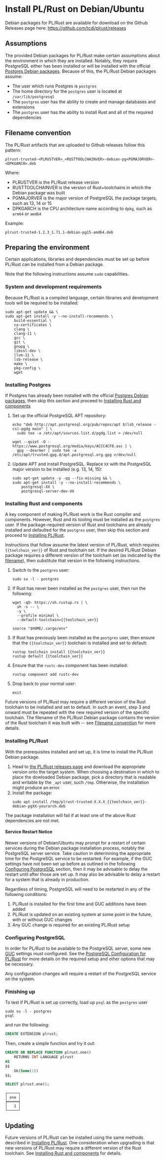 # Install PL/Rust on Debian/Ubuntu

Debian packages for PL/Rust are available for download on the Github Releases page here: <https://github.com/tcdi/plrust/releases>

## Assumptions

The provided Debian packages for PL/Rust make certain assumptions about the environment in which they are installed. Notably, they require PostgreSQL either has been installed or will be installed with the official [Postgres Debian packages](https://www.postgresql.org/download/linux/debian/). Because of this, the PL/Rust Debian packages assume:

* The user which runs Postgres is `postgres`
* The home directory for the `postgres` user is located at `/var/lib/postgresql`
* The `postgres` user has the ability to create and manage databases and extensions
* The `postgres` user has the ability to install Rust and all of the required dependencies

## Filename convention

The PL/Rust artifacts that are uploaded to Github releases follow this pattern:

```
plrust-trusted-<PLRUSTVER>_<RUSTTOOLCHAINVER>-debian-pg<PGMAJORVER>-<DPKGARCH>.deb
```

Where:
* PLRUSTVER is the PL/Rust release version
* RUSTTOOLCHAINVER is the version of Rust+toolchains in which the Debian package was built
* PGMAJORVER is the major version of PostgreSQL the package targets, such as 13, 14 or 15
* DPKGARCH is the CPU architecture name according to `dpkg`, such as `arm64` or `amd64`

Example:

```
plrust-trusted-1.2.3_1.71.1-debian-pg15-amd64.deb
```

## Preparing the environment

Certain applications, libraries and dependencies must be set up before PL/Rust can be installed from a Debian package.

Note that the following instructions assume `sudo` capabilities.


### System and development requirements

Because PL/Rust is a compiled language, certain libraries and development tools will be required to be installed:

```
sudo apt-get update && \
sudo apt-get install -y --no-install-recommends \
    build-essential \
    ca-certificates \
    clang \
    clang-11 \
    gcc \
    git \
    gnupg \
    libssl-dev \
    llvm-11 \
    lsb-release \
    make \
    pkg-config \
    wget
```

### Installing Postgres

If Postgres has already been installed with the official [Postgres Debian packages](https://www.postgresql.org/download/linux/debian/), then skip this section and proceed to [Installing Rust and components](#installing-rust-and-components)

1. Set up the official PostgreSQL APT repository:
    ```
    echo "deb http://apt.postgresql.org/pub/repos/apt $(lsb_release -cs)-pgdg main" | \
      sudo tee -a /etc/apt/sources.list.d/pgdg.list > /dev/null
    ```
    ```
    wget --quiet -O - https://www.postgresql.org/media/keys/ACCC4CF8.asc | \
      gpg --dearmor | sudo tee -a /etc/apt/trusted.gpg.d/apt.postgresql.org.gpg >/dev/null
    ```
1. Update APT and install PostgreSQL. Replace `XX` with the PostgreSQL major version to be installed (e.g. 13, 14, 15):
    ```
    sudo apt-get update -y -qq --fix-missing && \
    sudo apt-get install -y --no-install-recommends \
        postgresql-XX \
        postgresql-server-dev-XX
    ```

### Installing Rust and components

A key component of making PL/Rust work is the Rust compiler and components. However, Rust and its tooling must be installed as the `postgres` user. If the package-required version of Rust and toolchains are already installed and defaulted for the `postgres` user, then skip this section and proceed to [Installing PL/Rust](#installing-plrust).

Instructions that follow assume the latest version of PL/Rust, which requires `{{toolchain_ver}}` of Rust and toolchain set. If the desired PL/Rust Debian package requires a different version of the toolchain set (as indicated by the [filename](#filename-convention)), then substitute that version in the following instructions.

1. Switch to the `postgres` user:
    ```
    sudo su -l - postgres
    ```
1. If Rust has never been installed as the `postgres` user, then run the following:
    ```
    wget -qO- https://sh.rustup.rs | \
      sh -s -- \
      -y \
      --profile minimal \
      --default-toolchain={{toolchain_ver}}

    source "$HOME/.cargo/env"
    ```
1. If Rust has previously been installed as the `postgres` user, then ensure that the `{{toolchain_ver}}` toolchain is installed and set to default:
    ```
    rustup toolchain install {{toolchain_ver}}
    rustup default {{toolchain_ver}}
    ```
1. Ensure that the `rustc-dev` component has been installed:
    ```
    rustup component add rustc-dev
    ```
1. Drop back to your normal user:
    ```
    exit
    ```

Future versions of PL/Rust may require a different version of the Rust toolchain to be installed and set to default. In such an event, step 3 and onward must be repeated with the new required version of the specific toolchain. The filename of the PL/Rust Debian package contains the version of the Rust toolchain it was built with -- see [Filename convention](#filename-convention) for more details.

### Installing PL/Rust

With the prerequisites installed and set up, it is time to install the PL/Rust Debian package.

1. Head to [the PL/Rust releases page](https://github.com/tcdi/plrust/releases) and download the appropriate version onto the target system. When choosing a destination in which to place the dowloaded Debian package, pick a directory that is readable and writable by the `_apt` user, such `/tmp`. Otherwise, the installation might produce an error.
1. Install the package:
    ```
    sudo apt install /tmp/plrust-trusted-X.X.X_{{toolchain_ver}}-debian-pgXX-yourarch.deb
    ```

The package installation will fail if at least one of the above Rust dependencies are not met.

#### Service Restart Notice

Newer versions of Debian/Ubuntu may prompt for a restart of certain services during the Debian package installation process, notably the PostgreSQL server service. Take caution in determining the appropriate time for the PostgreSQL service to be restarted. For example, if the GUC settings have not been set up before as outlined in the following [Configuring PostgreSQL](#configuring-postgresql) section, then it may be advisable to delay the restart until after those are set up. It may also be advisable to delay a restart for a system that is already in production.

Regardless of timing, PostgreSQL will need to be restarted in any of the following conditions:
1. PL/Rust is installed for the first time and GUC additions have been added
1. PL/Rust is updated on an existing system at some point in the future, with or without GUC changes
1. Any GUC change is required for an existing PL/Rust setup

### Configuring PostgreSQL

In order for PL/Rust to be available to the PostgreSQL server, some new [GUC](https://www.postgresql.org/docs/current/config-setting.html) settings must configured. See the [PostgreSQL Configuration for PL/Rust](config-pg.md) for more details on the required setup and other options that may be necessary.

Any configuration changes will require a restart of the PostgreSQL service on the system.

### Finishing up

To test if PL/Rust is set up correctly, load up `psql` as the `postgres` user

```
sudo su -l - postgres
psql
```

 and run the following:

```SQL
CREATE EXTENSION plrust;
```

Then, create a simple function and try it out:

```SQL
CREATE OR REPLACE FUNCTION plrust.one()
    RETURNS INT LANGUAGE plrust
AS
$$
    Ok(Some(1))
$$;
```

```SQL
SELECT plrust.one();
```

```
┌─────┐
│ one │
╞═════╡
│   1 │
└─────┘
```

## Updating

Future versions of PL/Rust can be installed using the same methods described in [Installing PL/Rust](#installing-plrust). One consideration when upgrading is that new versions of PL/Rust may require a different version of the Rust toolchain. See [Installing Rust and components](#installing-rust-and-components) for details.